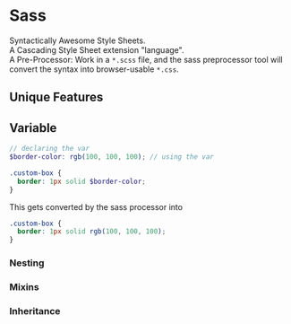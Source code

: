 # Sass

Syntactically Awesome Style Sheets.  
A Cascading Style Sheet extension "language".  
A Pre-Processor: Work in a `*.scss` file, and the sass preprocessor tool will convert the syntax into browser-usable `*.css`.

## Unique Features

## Variable

```scss
// declaring the var
$border-color: rgb(100, 100, 100); // using the var

.custom-box {
  border: 1px solid $border-color;
}
```

This gets converted by the sass processor into

```css
.custom-box {
  border: 1px solid rgb(100, 100, 100);
}
```

### Nesting

### Mixins

### Inheritance
